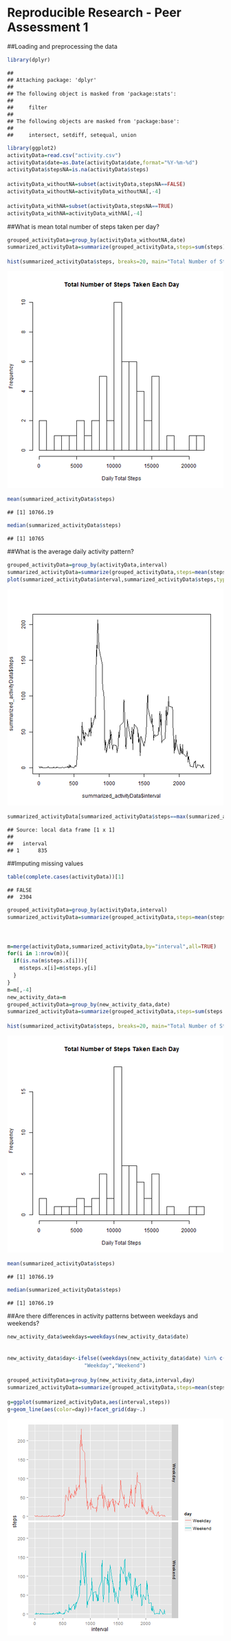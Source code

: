 Reproducible  Research - Peer Assessment 1
===========================================

##Loading and preprocessing the data


```r
library(dplyr)
```

```
## 
## Attaching package: 'dplyr'
## 
## The following object is masked from 'package:stats':
## 
##     filter
## 
## The following objects are masked from 'package:base':
## 
##     intersect, setdiff, setequal, union
```

```r
library(ggplot2)
activityData=read.csv("activity.csv")
activityData$date=as.Date(activityData$date,format="%Y-%m-%d")
activityData$stepsNA=is.na(activityData$steps)

activityData_withoutNA=subset(activityData,stepsNA==FALSE)
activityData_withoutNA=activityData_withoutNA[,-4]

activityData_withNA=subset(activityData,stepsNA==TRUE)
activityData_withNA=activityData_withNA[,-4]
```


##What is mean total number of steps taken per day?


```r
grouped_activityData=group_by(activityData_withoutNA,date)
summarized_activityData=summarize(grouped_activityData,steps=sum(steps))

hist(summarized_activityData$steps, breaks=20, main="Total Number of Steps Taken Each Day", xlab="Daily Total Steps")
```

![plot of chunk mean_steps](figure/mean_steps-1.png) 

```r
mean(summarized_activityData$steps)
```

```
## [1] 10766.19
```

```r
median(summarized_activityData$steps)
```

```
## [1] 10765
```

##What is the average daily activity pattern?


```r
grouped_activityData=group_by(activityData,interval)
summarized_activityData=summarize(grouped_activityData,steps=mean(steps,na.rm=TRUE))
plot(summarized_activityData$interval,summarized_activityData$steps,type="l")
```

![plot of chunk daily_activity_pattern](figure/daily_activity_pattern-1.png) 

```r
summarized_activityData[summarized_activityData$steps==max(summarized_activityData$steps),][1]
```

```
## Source: local data frame [1 x 1]
## 
##   interval
## 1      835
```

##Imputing missing values


```r
table(complete.cases(activityData))[1]
```

```
## FALSE 
##  2304
```

```r
grouped_activityData=group_by(activityData,interval)
summarized_activityData=summarize(grouped_activityData,steps=mean(steps,na.rm=TRUE))



m=merge(activityData,summarized_activityData,by="interval",all=TRUE)
for(i in 1:nrow(m)){
  if(is.na(m$steps.x[i])){
    m$steps.x[i]=m$steps.y[i]
  }
}
m=m[,-4]
new_activity_data=m
grouped_activityData=group_by(new_activity_data,date)
summarized_activityData=summarize(grouped_activityData,steps=sum(steps.x))

hist(summarized_activityData$steps, breaks=20, main="Total Number of Steps Taken Each Day", xlab="Daily Total Steps")
```

![plot of chunk imputing_NAs](figure/imputing_NAs-1.png) 

```r
mean(summarized_activityData$steps)
```

```
## [1] 10766.19
```

```r
median(summarized_activityData$steps)
```

```
## [1] 10766.19
```

##Are there differences in activity patterns between weekdays and weekends?


```r
new_activity_data$weekdays=weekdays(new_activity_data$date)


new_activity_data$day<-ifelse((weekdays(new_activity_data$date) %in% c("Monday","Tuesday","Wednesday","Thursday","Friday")), 
                         "Weekday","Weekend")

grouped_activityData=group_by(new_activity_data,interval,day)
summarized_activityData=summarize(grouped_activityData,steps=mean(steps.x))

g=ggplot(summarized_activityData,aes(interval,steps))
g+geom_line(aes(color=day))+facet_grid(day~.)
```

![plot of chunk weekend_weekday_pattern](figure/weekend_weekday_pattern-1.png) 
